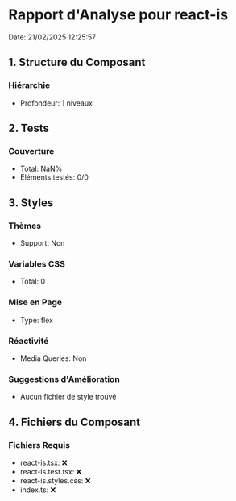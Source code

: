 # Rapport d'Analyse pour react-is

Date: 21/02/2025 12:25:57

## 1. Structure du Composant

### Hiérarchie

- Profondeur: 1 niveaux

## 2. Tests

### Couverture

- Total: NaN%
- Éléments testés: 0/0

## 3. Styles

### Thèmes

- Support: Non

### Variables CSS

- Total: 0

### Mise en Page

- Type: flex

### Réactivité

- Media Queries: Non

### Suggestions d'Amélioration

- Aucun fichier de style trouvé

## 4. Fichiers du Composant

### Fichiers Requis

- react-is.tsx: ❌
- react-is.test.tsx: ❌
- react-is.styles.css: ❌
- index.ts: ❌
